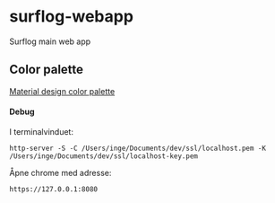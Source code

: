 # surflog-webapp
 Surflog main web app

## Color palette
[Material design color palette](https://htmlcolorcodes.com/color-chart/material-design-color-chart/)

#### Debug
I terminalvinduet:
```
http-server -S -C /Users/inge/Documents/dev/ssl/localhost.pem -K /Users/inge/Documents/dev/ssl/localhost-key.pem
```
Åpne chrome med adresse:
```
https://127.0.0.1:8080
```